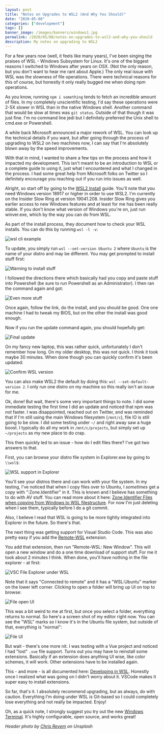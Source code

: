 ```yaml
---
layout: post
title: "Notes on Upgrades to WSL2 (And Why You Should)"
date: "2020-05-08"
categories: ["development"]
tags: []
banner_image: /images/banners/windows1.jpg
permalink: /2020/05/08/notes-on-upgrades-to-wsl2-and-why-you-should
description: My notes on upgrading to WSL2
---
```


For a few years now (well, it feels like many years), I've been singing the praises of WSL - Windows Subsystem for Linux. It's one of the biggest reasons I switched to Windows after years on OSX. (Not the only reason, but you don't want to hear me rant about Apple.) The only real issue with WSL was the slowness of file operations. There were technical reasons for this of course, but honestly it only really bugged me when doing npm operations. 

As you know, running `npm i something` tends to fetch an incredible amount of files. In my completely unscientific testing, I'd say these operations were 2-5X slower in WSL than in the native Windows shell. Another command that would be slow at times was `git status`. Outside of that though it was just fine. I'm no command line jedi but I definitely preferred the Unix shell to cmd.exe or Powershell.

A while back Microsoft announced a major rework of WSL. You can look up the technical details if you want, but after going through the process of upgrading to WSL2 on two machines now, I can say that I'm absolutely blown away by the speed improvements. 

With that in mind, I wanted to share a few tips on the process and how it impacted my development. This isn't meant to be an introduction to WSL or a complete guide to using it, just what I encountered and what I changed in the process. I had some great help from Microsoft folks on Twitter so I definitely encourage you reaching out if you run into issues as well.

Alright, so start off by going to the [WSL2 Install](https://docs.microsoft.com/en-us/windows/wsl/wsl2-install) guide. You'll note that you need Windows version 18917 or higher in order to use WSL2. I'm currently on the Insider Slow Ring at version 19041.208. Insider Slow Ring gives you earlier access to new Windows features and at least for me has been really stable. If you don't know what version of Windows you're on, just run winver.exe, which by the way you can do from WSL.

As part of the install process, they document how to check your WSL installs. You can do this by running `wsl -l -v`:

<p>
<img data-src="https://static.raymondcamden.com/images/2020/05/wsl1.png" alt="wsl cli example" class="lazyload imgborder imgcenter">
</p>

To update, you simply run `wsl --set-version Ubuntu 2` where `Ubuntu` is the name of your distro and may be different. You may get prompted to install stuff first:

<p>
<img data-src="https://static.raymondcamden.com/images/2020/05/wsl2.png" alt="Warning to install stuff" class="lazyload imgborder imgcenter">
</p>

I followed the directions there which basically had you copy and paste stuff into Powershell (be sure to run Powershell as an Administrator). I then ran the command again and got:

<p>
<img data-src="https://static.raymondcamden.com/images/2020/05/wsl3.png" alt="Even more stuff" class="lazyload imgborder imgcenter">
</p>

Once again, follow the link, do the install, and you should be good. One one machine I had to tweak my BIOS, but on the other the install was good enough.

Now if you run the update command again, you should hopefully get:

<p>
<img data-src="https://static.raymondcamden.com/images/2020/05/wsl4.png" alt="Final update" class="lazyload imgborder imgcenter">
</p>

On my fancy new laptop, this was rather quick, unfortunately I don't remember how long. On my older desktop, this was *not* quick. I think it took maybe 30 minutes. When done though you can quickly confirm it's been updated:

<p>
<img data-src="https://static.raymondcamden.com/images/2020/05/wsl5.png" alt="Confirm WSL version" class="lazyload imgborder imgcenter">
</p>

You can also make WSL2 the default by doing this: `wsl --set-default-version 2`. I only run one distro on my machine so this really isn't an issue for me.

Ok, done! But wait, there's some very important things to note. I did some immediate testing the first time I did an update and noticed that npm was *not* faster. I was disappointed, reached out on Twitter, and was reminded that if I'm still using the main Windows filesystem (`/mnt/c`), file IO is still going to be slow. I did some testing under `~/` and right away saw a huge boost. I typically do all my work in `/mnt/c/projects`, but simply set up `~/projects` as my new place to do crap. 

This then quickly led to an issue - how do I edit files there? I've got two answers to that.

First, you can browse your distro file system in Explorer.exe by going to `\\wsl$`:

<p>
<img data-src="https://static.raymondcamden.com/images/2020/05/wsl6.png" alt="WSL support in Explorer" class="lazyload imgborder imgcenter">
</p>

You'll see your distros there and can work with your file system. In my testing, I've noticed that when I copy files over to Ubuntu, I *sometimes* get a copy with ":Zone.Identifier" in it. This is known and I believe has something to do with AV stuff. You can read more about it here: [Zone.Identifier Files when copying from Windows to WSL filestructure](https://github.com/microsoft/WSL/issues/4609). For now I'm just deleting when I see them, typically before I do a git commit. 

Also, I believe I read that WSL is going to be more tightly integrated into Explorer in the future. So there's that.

The next thing was getting support for Visual Studio Code. This was also pretty easy if you add the [Remote-WSL](https://marketplace.visualstudio.com/items?itemName=ms-vscode-remote.remote-wsl) extension. 

You add that extension, then run "Remote-WSL: New Window". This will open a new window and do a one time download of support stuff. For me it took about 2 minutes I think. When done, you'll have nothing in the file explorer - at first:

<p>
<img data-src="https://static.raymondcamden.com/images/2020/05/wsl7.png" alt="VSC File Explorer under WSL" class="lazyload imgborder imgcenter">
</p>

Note that it says "Connected to remote" and it has a "WSL:Ubuntu" marker on the lower left corner. Clicking to open a folder will bring up UI on top to browse:

<p>
<img data-src="https://static.raymondcamden.com/images/2020/05/wsl8.png" alt="File open UI" class="lazyload imgborder imgcenter">
</p>

This was a bit weird to me at first, but once you select a folder, everything returns to normal. So here's a screen shot of my editor right now. You can see the "WSL" marks so I know it's in the Ubuntu file system, but outside of that, everything is "normal":

<p>
<img data-src="https://static.raymondcamden.com/images/2020/05/wsl9.png" alt="File UI" class="lazyload imgborder imgcenter">
</p>

But wait - there's one more nit. I was testing with a Vue project and noticed I had "lost" `.vue` file support. Turns out you may have to reinstall some extensions. Basically if an extension does anything UI wise, like color schemes, it will work. Other extensions have to be installed again.

This - and more - is all documented here: [Developing in WSL](https://code.visualstudio.com/docs/remote/wsl). Honestly once I realized what was going on I didn't worry about it. VSCode makes it super easy to install extensions.

So far, that's it. I absolutely recommend upgrading, but as always, do with caution. Everything I'm doing under WSL is Git-based so I could completely lose everything and not really be impacted. Enjoy!

Oh, as a quick note, I strongly suggest you try out the new [Windows Terminal](https://github.com/microsoft/terminal). It's highly configurable, open source, and works great!

<i>Header photo by <a href="https://unsplash.com/@chris_reyem?utm_source=unsplash&utm_medium=referral&utm_content=creditCopyText">Chris Reyem</a> on Unsplash</i>
